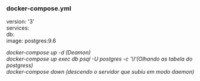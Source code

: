 ### docker-compose.yml  

version: '3'  
  services:  
    db:  
      image: postgres:9.6  
            
      

_docker-compose up -d (Deamon)_  
_docker-compose up exec db psql -U postgres -c '\l'(Olhando as tabela do postgress)_  
_docker-compose down (descendo o servidor que subiu em modo daemon)_  
